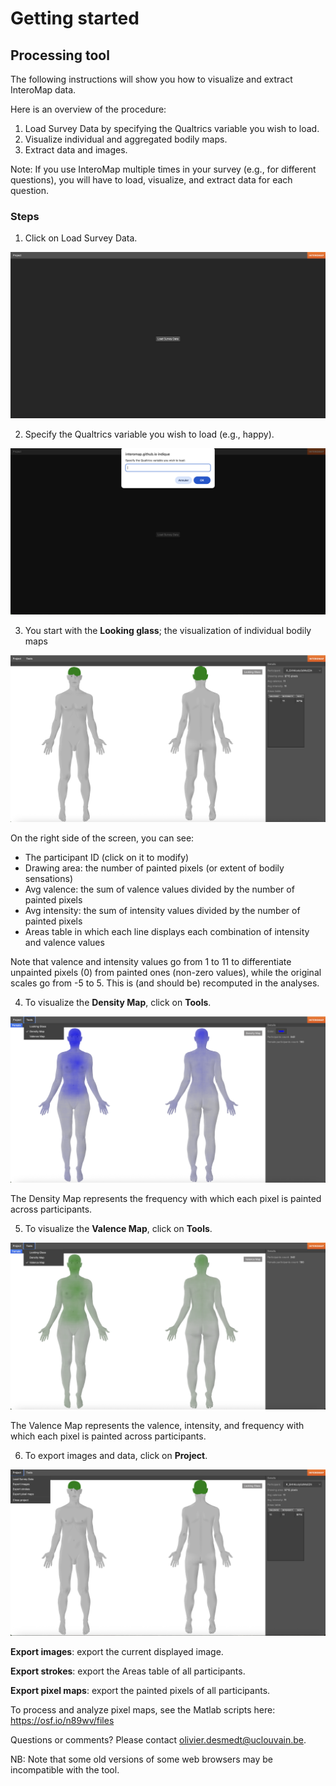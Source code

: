 # Getting started

## Processing tool

The following instructions will show you how to visualize and extract 
InteroMap data.

Here is an overview of the procedure:

1. Load Survey Data by specifying the Qualtrics variable you wish to load.
2. Visualize individual and aggregated bodily maps.
3. Extract data and images.

Note: If you use InteroMap multiple times in your survey (e.g., for different 
questions), you will have to load, visualize, and extract data for each question.

### Steps

1. Click on Load Survey Data.

![Processing tool](images/getting_started_processing_1.png)

2. Specify the Qualtrics variable you wish to load (e.g., happy).

![Processing tool](images/getting_started_processing_2.png)


3. You start with the **Looking glass**; the visualization of individual bodily
maps

![Processing tool](images/getting_started_processing_3.png)

On the right side of the screen, you can see:
- The participant ID (click on it to modify)
- Drawing area: the number of painted pixels (or extent of bodily sensations)
- Avg valence: the sum of valence values divided by the number of painted pixels
- Avg intensity: the sum of intensity values divided by the number of painted pixels
- Areas table in which each line displays each combination of intensity and valence values

Note that valence and intensity values go from 1 to 11 to differentiate
unpainted pixels (0) from painted ones (non-zero values), while the original scales
go from -5 to 5. This is (and should be) recomputed in the analyses.


4. To visualize the **Density Map**, click on **Tools**.

![Processing tool](images/getting_started_processing_4.png)

The Density Map represents the frequency with which each pixel is painted 
across participants.

5. To visualize the **Valence Map**, click on **Tools**.

![Processing tool](images/getting_started_processing_5.png)

The Valence Map represents the valence, intensity, and frequency with which 
each pixel is painted across participants.

6. To export images and data, click on **Project**.

![Processing tool](images/getting_started_processing_6.png)

**Export images**: export the current displayed image.

**Export strokes**: export the Areas table of all participants.

**Export pixel maps**: export the painted pixels of all participants.

To process and analyze pixel maps, see the Matlab scripts here:
https://osf.io/n89wv/files

Questions or comments?
Please contact olivier.desmedt@uclouvain.be.

NB: Note that some old versions of some web browsers may be incompatible with the
tool.
